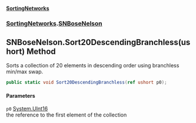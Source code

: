 #### [SortingNetworks](./index.md 'index')
### [SortingNetworks](./SortingNetworks.md 'SortingNetworks').[SNBoseNelson](./SortingNetworks-SNBoseNelson.md 'SortingNetworks.SNBoseNelson')
## SNBoseNelson.Sort20DescendingBranchless(ushort) Method
Sorts a collection of 20 elements in descending order using branchless min/max swap.  
```csharp
public static void Sort20DescendingBranchless(ref ushort p0);
```
#### Parameters
<a name='SortingNetworks-SNBoseNelson-Sort20DescendingBranchless(ushort)-p0'></a>
`p0` [System.UInt16](https://docs.microsoft.com/en-us/dotnet/api/System.UInt16 'System.UInt16')  
the reference to the first element of the collection  
  
